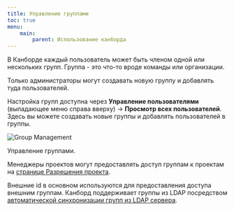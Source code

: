 ```yaml
---
title: Управление группами
toc: true
menu:
    main:
        parent: Использование канборда
---
```


В Канборде каждый пользователь может быть членом одной или нескольких групп. Группа - это что-то вроде команды или организации.

Только администраторы могут создавать новую группу и добавлять туда пользователей.

Настройка групп доступна через **Управление пользователями** (выпадающее меню справа вверху) -\> **Просмотр всех пользователей**. Здесь вы можете создавать новые группы и добавлять пользователей в группы.

![Group Management](/images/v1/groups-management.png)

Управление группами.

Менеджеры проектов могут предоставлять доступ группам к проектам на [странице Разрешения проекта](project-permissions.markdown).

Внешние id в основном используются для предоставления доступа внешним группам. Канборд поддерживает группы из LDAP посредством [автоматической синхронизации групп из LDAP сервера](ldap-group-sync.markdown).
